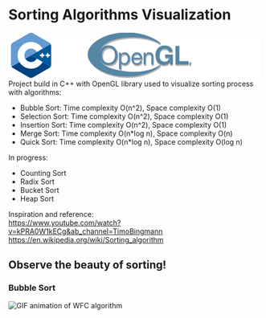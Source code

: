 # Sorting Algorithms Visualization
![C++](img/tech.png)  
Project build in C++ with OpenGL library used to visualize sorting process with algorithms:
- Bubble Sort: Time complexity O(n^2), Space complexity O(1)
- Selection Sort: Time complexity O(n^2), Space complexity O(1)
- Insertion Sort: Time complexity O(n^2), Space complexity O(1)
- Merge Sort: Time complexity O(n*log n), Space complexity O(n)
- Quick Sort: Time complexity O(n*log n), Space complexity O(log n)

In progress:
- Counting Sort
- Radix Sort
- Bucket Sort
- Heap Sort

Inspiration and reference:   
https://www.youtube.com/watch?v=kPRA0W1kECg&ab_channel=TimoBingmann   
https://en.wikipedia.org/wiki/Sorting_algorithm

## Observe the beauty of sorting!
### Bubble Sort
![GIF animation of WFC algorithm](results/WithBacktracking/result.gif)  
